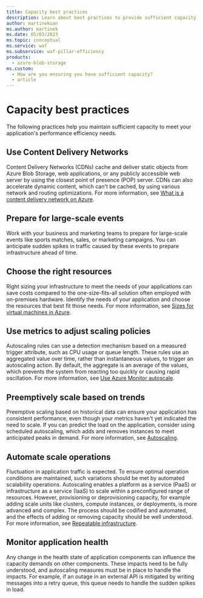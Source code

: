 ```yaml
---
title: Capacity best practices
description: Learn about best practices to provide sufficient capacity to meet your application's performance efficiency needs.
author: martinekuan
ms.author: martinek
ms.date: 05/03/2023
ms.topic: conceptual
ms.service: waf
ms.subservice: waf-pillar-efficiency
products:
  - azure-blob-storage
ms.custom:
  - How are you ensuring you have sufficient capacity?
  - article
---
```


# Capacity best practices

The following practices help you maintain sufficient capacity to meet your application's performance efficiency needs.

## Use Content Delivery Networks

Content Delivery Networks (CDNs) cache and deliver static objects from Azure Blob Storage, web applications, or any publicly accessible web server by using the closest point of presence (POP) server. CDNs can also accelerate dynamic content, which can't be cached, by using various network and routing optimizations. For more information, see [What is a content delivery network on Azure](/azure/cdn/cdn-overview).

## Prepare for large-scale events

Work with your business and marketing teams to prepare for large-scale events like sports matches, sales, or marketing campaigns. You can anticipate sudden spikes in traffic caused by these events to prepare infrastructure ahead of time.

## Choose the right resources

Right sizing your infrastructure to meet the needs of your applications can save costs compared to the one-size-fits-all solution often employed with on-premises hardware. Identify the needs of your application and choose the resources that best fit those needs. For more information, see [Sizes for virtual machines in Azure](/azure/virtual-machines/windows/sizes).

## Use metrics to adjust scaling policies

Autoscaling rules can use a detection mechanism based on a measured trigger attribute, such as CPU usage or queue length. These rules use an aggregated value over time, rather than instantaneous values, to trigger an autoscaling action. By default, the aggregate is an average of the values, which prevents the system from reacting too quickly or causing rapid oscillation. For more information, see [Use Azure Monitor autoscale](/azure/architecture/best-practices/auto-scaling#use-azure-monitor-autoscale).

## Preemptively scale based on trends

Preemptive scaling based on historical data can ensure your application has consistent performance, even though your metrics haven't yet indicated the need to scale. If you can predict the load on the application, consider using scheduled autoscaling, which adds and removes instances to meet anticipated peaks in demand. For more information, see [Autoscaling](/azure/architecture/best-practices/auto-scaling).

## Automate scale operations

Fluctuation in application traffic is expected. To ensure optimal operation conditions are maintained, such variations should be met by automated scalability operations. Autoscaling enables a platform as a service (PaaS) or infrastructure as a service (IaaS) to scale within a preconfigured range of resources. However, provisioning or deprovisioning capacity, for example adding scale units like clusters, compute instances, or deployments, is more advanced and complex. The process should be codified and automated, and the effects of adding or removing capacity should be well understood. For more information, see [Repeatable infrastructure](../devops/automation-infrastructure.md).

## Monitor application health

Any change in the health state of application components can influence the capacity demands on other components. These impacts need to be fully understood, and autoscaling measures must be in place to handle the impacts. For example, if an outage in an external API is mitigated by writing messages into a retry queue, this queue needs to handle the sudden spikes in load.
